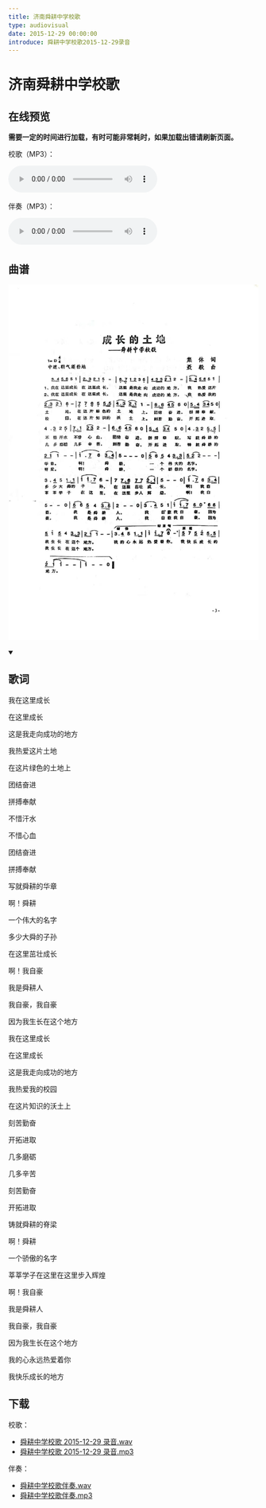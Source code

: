 ```yaml
---
title: 济南舜耕中学校歌
type: audiovisual
date: 2015-12-29 00:00:00
introduce: 舜耕中学校歌2015-12-29录音
---
```


# 济南舜耕中学校歌

## 在线预览

**需要一定的时间进行加载，有时可能非常耗时，如果加载出错请刷新页面。**

校歌（MP3）：

<audio src="舜耕中学校歌2015-12-29录音.mp3" preload="auto" controls></audio>

伴奏（MP3）：

<audio src="舜耕中学校歌伴奏.mp3" preload="auto" controls></audio>

## 曲谱

![曲谱](./sheetMusic.jpg)

<details open>
<summary>

## 歌词

</summary>

我在这里成长

在这里成长

这是我走向成功的地方

我热爱这片土地

在这片绿色的土地上

团结奋进

拼搏奉献

不惜汗水

不惜心血

团结奋进

拼搏奉献

写就舜耕的华章

啊！舜耕

一个伟大的名字

多少大舜的子孙

在这里茁壮成长

啊！我自豪

我是舜耕人

我自豪，我自豪

因为我生长在这个地方

我在这里成长

在这里成长

这是我走向成功的地方

我热爱我的校园

在这片知识的沃土上

刻苦勤奋

开拓进取

几多磨砺

几多辛苦

刻苦勤奋

开拓进取

铸就舜耕的脊梁

啊！舜耕

一个骄傲的名字

莘莘学子在这里在这里步入辉煌

啊！我自豪

我是舜耕人

我自豪，我自豪

因为我生长在这个地方

我的心永远热爱着你

我快乐成长的地方

</details>

## 下载

校歌：

- [舜耕中学校歌 2015-12-29 录音.wav](舜耕中学校歌2015-12-29录音.wav)
- [舜耕中学校歌 2015-12-29 录音.mp3](舜耕中学校歌2015-12-29录音.mp3)

伴奏：

- [舜耕中学校歌伴奏.wav](舜耕中学校歌伴奏.wav)
- [舜耕中学校歌伴奏.mp3](舜耕中学校歌伴奏.mp3)
